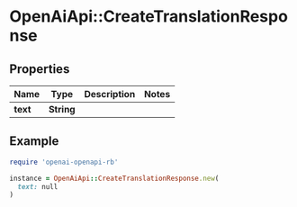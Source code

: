 # OpenAiApi::CreateTranslationResponse

## Properties

| Name | Type | Description | Notes |
| ---- | ---- | ----------- | ----- |
| **text** | **String** |  |  |

## Example

```ruby
require 'openai-openapi-rb'

instance = OpenAiApi::CreateTranslationResponse.new(
  text: null
)
```

